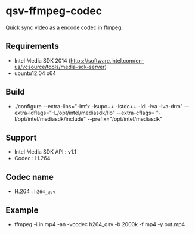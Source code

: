 qsv-ffmpeg-codec
================

Quick sync video as a encode codec in ffmpeg.

## Requirements
   * Intel Media SDK 2014 (https://software.intel.com/en-us/vcsource/tools/media-sdk-server)
   * ubuntu12.04 x64  

## Build
   * ./configure --extra-libs="-lmfx -lsupc++ -lstdc++ -ldl -lva -lva-drm" --extra-ldflags="-L/opt/intel/mediasdk/lib" --extra-cflags=
"-I/opt/intel/mediasdk/include" --prefix="/opt/intel/mediasdk"

## Support
   * Intel Media SDK API : v1.1
   * Codec : H.264

## Codec name
   * H.264 : `h264_qsv`

## Example
   * ffmpeg -i in.mp4 -an -vcodec h264_qsv -b 2000k -f mp4 -y out.mp4
